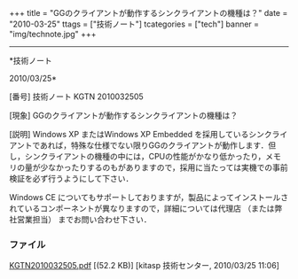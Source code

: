 ﻿+++
title = "GGのクライアントが動作するシンクライアントの機種は？"
date = "2010-03-25"
ttags = ["技術ノート"]
tcategories = ["tech"]
banner = "img/technote.jpg"
+++

-----------------------------------------------------------------------------------------------------------------------------

*技術ノート

2010/03/25*


[番号]
技術ノート KGTN 2010032505

[現象]
GGのクライアントが動作するシンクライアントの機種は？

[説明]
Windows XP またはWindows XP Embedded
を採用しているシンクライアントであれば，特殊な仕様でない限りGGのクライアントが動作します．但し，シンクライアントの機種の中には，CPUの性能がかなり低かったり，メモリの量が少なかったりするのもがありますので，採用に当たっては実機での事前検証を必ず行うようにして下さい．

Windows CE
についてもサポートしておりますが，製品によってインストールされているコンポーネントが異なりますので，詳細については代理店
（または弊社営業担当） までお問い合わせ下さい．


### ファイル

 
 


[KGTN2010032505.pdf](http://techreport.kitasp.net/attachments/download/110/KGTN2010032505.pdf)
 [(52.2 KB)] [kitasp 技術センター, 2010/03/25
11:06]


 


 

